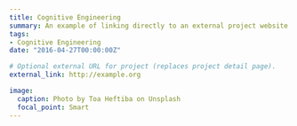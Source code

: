 ```yaml
---
title: Cognitive Engineering
summary: An example of linking directly to an external project website using `external_link`.
tags:
- Cognitive Engineering
date: "2016-04-27T00:00:00Z"

# Optional external URL for project (replaces project detail page).
external_link: http://example.org

image:
  caption: Photo by Toa Heftiba on Unsplash
  focal_point: Smart
---
```

